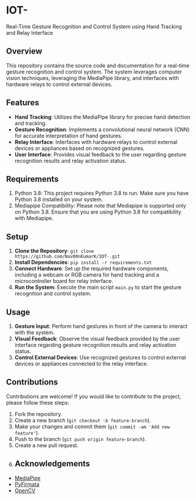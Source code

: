 # IOT-
Real-Time Gesture Recognition and Control System using Hand Tracking and Relay Interface
## Overview
This repository contains the source code and documentation for a real-time gesture recognition and control system. The system leverages computer vision techniques, leveraging the MediaPipe library, and interfaces with hardware relays to control external devices.  
## Features
- **Hand Tracking**: Utilizes the MediaPipe library for precise hand detection and tracking.
- **Gesture Recognition**: Implements a convolutional neural network (CNN) for accurate interpretation of hand gestures.
- **Relay Interface**: Interfaces with hardware relays to control external devices or appliances based on recognized gestures.
- **User Interface**: Provides visual feedback to the user regarding gesture recognition results and relay activation status.
## Requirements
1. Python 3.8: This project requires Python 3.8 to run. Make sure you have Python 3.8 installed on your system.
2. Mediapipe Compatibility: Please note that Mediapipe is supported only on Python 3.8. Ensure that you are using Python 3.8 for compatibility with Mediapipe.
## Setup
1. **Clone the Repository**: `git clone https://github.com/Nav00nKumarK/IOT-.git`
2. **Install Dependencies**: `pip install -r requirements.txt`
3. **Connect Hardware**: Set up the required hardware components, including a webcam or RGB camera for hand tracking and a microcontroller board for relay interface.
4. **Run the System**: Execute the main script `main.py` to start the gesture recognition and control system.
## Usage
1. **Gesture Input**: Perform hand gestures in front of the camera to interact with the system.
2. **Visual Feedback**: Observe the visual feedback provided by the user interface regarding gesture recognition results and relay activation status.
3. **Control External Devices**: Use recognized gestures to control external devices or appliances connected to the relay interface.
## Contributions
Contributions are welcome! If you would like to contribute to the project, please follow these steps:
1. Fork the repository.
2. Create a new branch (`git checkout -b feature-branch`).
3. Make your changes and commit them (`git commit -am 'Add new feature'`).
4. Push to the branch (`git push origin feature-branch`).
5. Create a new pull request.
6. ## Acknowledgements
- [MediaPipe](https://mediapipe.dev/)
- [PyFirmata](https://github.com/tino/pyFirmata)
- [OpenCV](https://opencv.org/)

